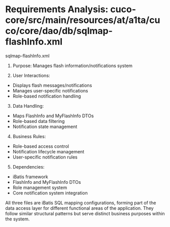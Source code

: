 # Requirements Analysis: cuco-core/src/main/resources/at/a1ta/cuco/core/dao/db/sqlmap-flashInfo.xml

sqlmap-flashInfo.xml
1. Purpose: Manages flash information/notifications system

2. User Interactions:
- Displays flash messages/notifications
- Manages user-specific notifications
- Role-based notification handling

3. Data Handling:
- Maps FlashInfo and MyFlashInfo DTOs
- Role-based data filtering
- Notification state management

4. Business Rules:
- Role-based access control
- Notification lifecycle management
- User-specific notification rules

5. Dependencies:
- iBatis framework
- FlashInfo and MyFlashInfo DTOs
- Role management system
- Core notification system integration

All three files are iBatis SQL mapping configurations, forming part of the data access layer for different functional areas of the application. They follow similar structural patterns but serve distinct business purposes within the system.